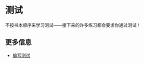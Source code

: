 # 测试

不按书本顺序来学习测试——接下来的许多练习都会要求你通过测试！

## 更多信息

- [编写测试](https://doc.rust-lang.org/book/ch11-01-writing-tests.html)